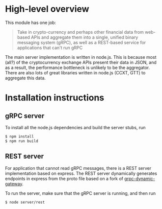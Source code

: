 # High-level overview

This module has one job:

> Take in crypto-currency and perhaps other financial data from web-based APIs and aggregate them into a single,
unified binary messaging system (gRPC), as well as a REST-based service for applications that can't run gRPC

The main server implementation is written in node.js. This is because most (all?) of the cryptocurrency exchange APIs
present their data in JSON, and as a result, the performance bottleneck is unlikely to be the aggregator. 
There are also lots of great libraries written in node.js (CCXT, GTT) to aggregate this data.

# Installation instructions

## gRPC server

To install all the node.js dependencies and build the server stubs, run

```bash
$ npm install
$ npm run build
```

## REST server

For application that cannot read gRPC messages, there is a REST server implementation based on express.
The REST server dynamically generates endpoints in express from the proto file based on a fork of 
[grpc-dynamic-gateway](https://github.com/konsumer/grpc-dynamic-gateway).

To run the server, make sure that the gRPC server is running, and then run

```bash
$ node server/rest
``` 


